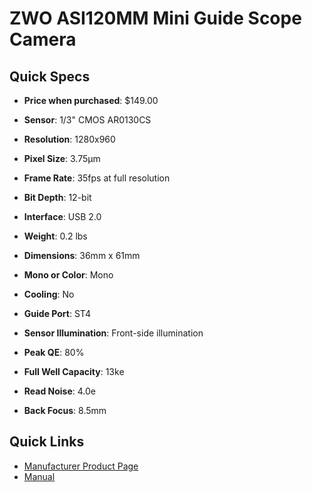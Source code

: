 # ZWO ASI120MM Mini Guide Scope Camera

## Quick Specs

- **Price when purchased**: $149.00

- **Sensor**: 1/3" CMOS AR0130CS
- **Resolution**: 1280x960
- **Pixel Size**: 3.75µm
- **Frame Rate**: 35fps at full resolution
- **Bit Depth**: 12-bit
- **Interface**: USB 2.0
- **Weight**: 0.2 lbs
- **Dimensions**: 36mm x 61mm
- **Mono or Color**: Mono
- **Cooling**: No
- **Guide Port**: ST4
- **Sensor Illumination**: Front-side illumination
- **Peak QE**: 80%
- **Full Well Capacity**: 13ke
- **Read Noise**: 4.0e
- **Back Focus**: 8.5mm

## Quick Links

- [Manufacturer Product Page](https://www.zwoastro.com/product/mini-cameras/)
- <a href="../manuals/ZWO_ASIMini_Manual_EN.pdf" target="_blank">Manual</a>
